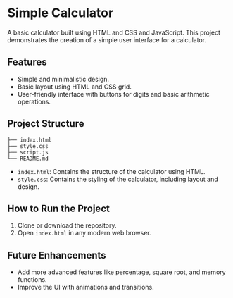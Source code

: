 # Simple Calculator

A basic calculator built using HTML and CSS and JavaScript. This project demonstrates the creation of a simple user interface for a calculator.

## Features

- Simple and minimalistic design.
- Basic layout using HTML and CSS grid.
- User-friendly interface with buttons for digits and basic arithmetic operations.

## Project Structure
```
├── index.html  
├── style.css
├── script.js  
└── README.md  
```

- `index.html`: Contains the structure of the calculator using HTML.
- `style.css`: Contains the styling of the calculator, including layout and design.

## How to Run the Project

1. Clone or download the repository.
2. Open `index.html` in any modern web browser.

## Future Enhancements

- Add more advanced features like percentage, square root, and memory functions.
- Improve the UI with animations and transitions.

